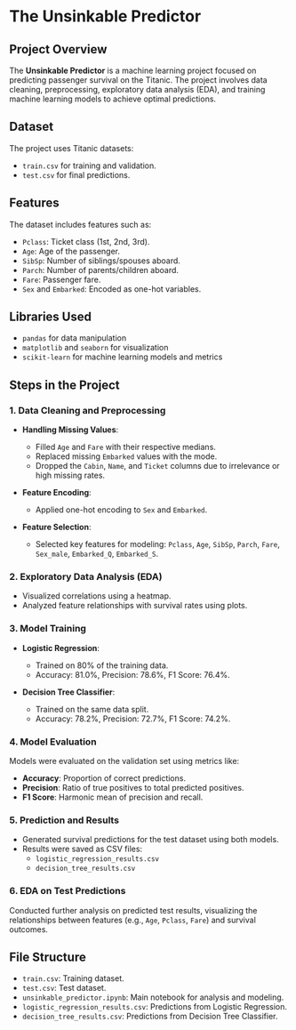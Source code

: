# The Unsinkable Predictor

## Project Overview
The **Unsinkable Predictor** is a machine learning project focused on predicting passenger survival on the Titanic. The project involves data cleaning, preprocessing, exploratory data analysis (EDA), and training machine learning models to achieve optimal predictions.

## Dataset
The project uses Titanic datasets:
- `train.csv` for training and validation.
- `test.csv` for final predictions.

## Features
The dataset includes features such as:
- `Pclass`: Ticket class (1st, 2nd, 3rd).
- `Age`: Age of the passenger.
- `SibSp`: Number of siblings/spouses aboard.
- `Parch`: Number of parents/children aboard.
- `Fare`: Passenger fare.
- `Sex` and `Embarked`: Encoded as one-hot variables.

## Libraries Used
- `pandas` for data manipulation
- `matplotlib` and `seaborn` for visualization
- `scikit-learn` for machine learning models and metrics

## Steps in the Project

### 1. Data Cleaning and Preprocessing
- **Handling Missing Values**:
  - Filled `Age` and `Fare` with their respective medians.
  - Replaced missing `Embarked` values with the mode.
  - Dropped the `Cabin`, `Name`, and `Ticket` columns due to irrelevance or high missing rates.

- **Feature Encoding**:
  - Applied one-hot encoding to `Sex` and `Embarked`.

- **Feature Selection**:
  - Selected key features for modeling: `Pclass`, `Age`, `SibSp`, `Parch`, `Fare`, `Sex_male`, `Embarked_Q`, `Embarked_S`.

### 2. Exploratory Data Analysis (EDA)
- Visualized correlations using a heatmap.
- Analyzed feature relationships with survival rates using plots.

### 3. Model Training
- **Logistic Regression**:
  - Trained on 80% of the training data.
  - Accuracy: 81.0%, Precision: 78.6%, F1 Score: 76.4%.

- **Decision Tree Classifier**:
  - Trained on the same data split.
  - Accuracy: 78.2%, Precision: 72.7%, F1 Score: 74.2%.

### 4. Model Evaluation
Models were evaluated on the validation set using metrics like:
- **Accuracy**: Proportion of correct predictions.
- **Precision**: Ratio of true positives to total predicted positives.
- **F1 Score**: Harmonic mean of precision and recall.

### 5. Prediction and Results
- Generated survival predictions for the test dataset using both models.
- Results were saved as CSV files:
  - `logistic_regression_results.csv`
  - `decision_tree_results.csv`

### 6. EDA on Test Predictions
Conducted further analysis on predicted test results, visualizing the relationships between features (e.g., `Age`, `Pclass`, `Fare`) and survival outcomes.

## File Structure
- `train.csv`: Training dataset.
- `test.csv`: Test dataset.
- `unsinkable_predictor.ipynb`: Main notebook for analysis and modeling.
- `logistic_regression_results.csv`: Predictions from Logistic Regression.
- `decision_tree_results.csv`: Predictions from Decision Tree Classifier.
